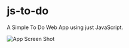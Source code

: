 # js-to-do
A Simple To Do Web App using just JavaScript.

![App Screen Shot](https://dhanishgajjar.com/todo/git/sc.jpg)
